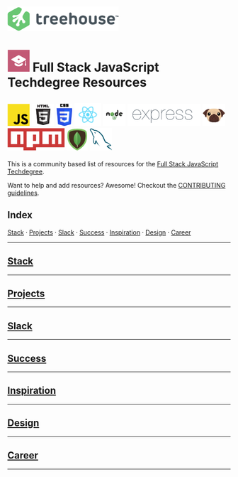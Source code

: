 ![Treehouse Logo](repo-imgs/treehouse_and_logo.png "Team Treehouse")

# ![Full Stack JavaScript Techdegree](repo-imgs/fsjs.png "FSJS") Full Stack JavaScript Techdegree Resources

## ![JavaScript](repo-imgs/js.png "JavaScript") ![HTML](repo-imgs/html.png "HTML") ![CSS](repo-imgs/css.png "CSS") ![React](repo-imgs/react.png "React") ![Node](repo-imgs/node.png "Node") ![Express](repo-imgs/express.png "Express") ![Pug](repo-imgs/pug.png "Pug") ![npm](repo-imgs/npm.png "npm") ![Mongo](repo-imgs/mongo.png "Mongo") ![SQL](repo-imgs/sql.png "SQL")

This is a community based list of resources for the [Full Stack JavaScript Techdegree](https://www.teamtreehouse.com).

Want to help and add resources? Awesome! Checkout the [CONTRIBUTING guidelines](CONTRIBUTING.md).

## Index

[Stack](lists/stack.md) ·
[Projects](lists/projects.md) ·
[Slack](lists/slack.md) ·
[Success](lists/success.md) ·
[Inspiration](lists/inspiration.md) ·
[Design](lists/design.md) ·
[Career](lists/career.md)

-------

## [Stack](lists/stack.md)

-------

## [Projects](lists/projects.md)

-------

## [Slack](lists/slack.md)

-------

## [Success](lists/success.md)

-------

## [Inspiration](lists/inspiration.md)

-------

## [Design](lists/design.md)

-------

## [Career](lists/career.md)

-------